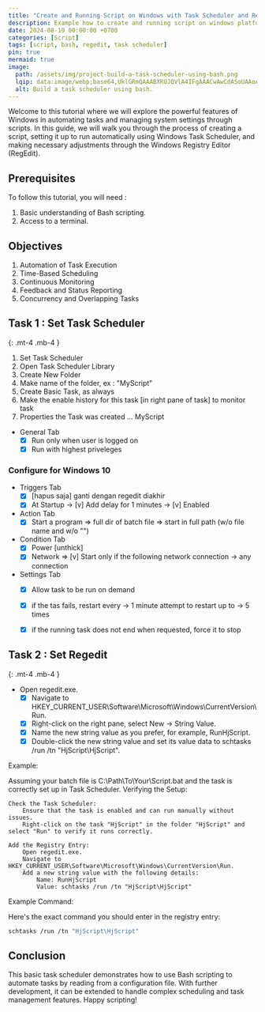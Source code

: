 ```yaml
---
title: "Create and Running Script on Windows with Task Scheduler and Regedit"
description: Example how to create and running script on windows platform
date: 2024-08-19 00:00:00 +0700
categories: [Script]
tags: [script, bash, regedit, task scheduler]
pin: true
mermaid: true
image:
  path: /assets/img/project-build-a-task-scheduler-using-bash.png
  lqip: data:image/webp;base64,UklGRmQAAABXRUJQVlA4IFgAAACwAwCdASoUAAoAPzmEuVOvKKWisAgB4CcJagCdACPtc2cdt/rdwAD8sXh+QJz8TmYpoFIBkx23Edrh4ORyG3MHiKF154KIg3r3/2kkDMimgWpzj3VnonAA
  alt: Build a task scheduler using bash.
---
```


<!-- markdownlint-capture -->
<!-- markdownlint-disable -->

Welcome to this tutorial where we will explore the powerful features of Windows in automating tasks and managing system settings through scripts. In this guide, we will walk you through the process of creating a script, setting it up to run automatically using Windows Task Scheduler, and making necessary adjustments through the Windows Registry Editor (RegEdit).

## Prerequisites
To follow this tutorial, you will need :
1. Basic understanding of Bash scripting.
2. Access to a terminal.

## Objectives
1. Automation of Task Execution
2. Time-Based Scheduling
3. Continuous Monitoring
4. Feedback and Status Reporting
5. Concurrency and Overlapping Tasks


## Task 1 : Set Task Scheduler
{: .mt-4 .mb-4 }

1. Set Task Scheduler
2. Open Task Scheduler Library
3. Create New Folder
4. Make name of the folder, ex : "MyScript"
5. Create Basic Task, as always
6. Make the enable history for this task [in right pane of task] to monitor task
7. Properties the Task was created ... MyScript

- General Tab
  - [x] Run only when user is logged on
  - [x] Run with highest priveleges

### Configure for Windows 10
- Triggers Tab
  - [x] [hapus saja] ganti dengan regedit diakhir
  - [x] At Startup -> [v] Add delay for 1 minutes -> [v] Enabled

- Action Tab
  - [x] Start a program => full dir of batch file => start in full path (w/o file name and w/o "")

- Condition Tab
  - [x] Power [unthick]
  - [x] Network => [v] Start only if the following network connection -> any connection

- Settings Tab
  - [x] Allow task to be run on demand
  - [x] if the tas fails, restart every -> 1 minute
    attempt to restart up to -> 5 times
  - [x] if the running task does not end when requested, force it to stop


## Task 2 : Set Regedit
{: .mt-4 .mb-4 }

- Open regedit.exe.
  - [x] Navigate to HKEY_CURRENT_USER\Software\Microsoft\Windows\CurrentVersion\Run.
  - [x] Right-click on the right pane, select New -> String Value.
  - [x] Name the new string value as you prefer, for example, RunHjScript.
  - [x] Double-click the new string value and set its value data to schtasks /run /tn "HjScript\HjScript".

Example:

Assuming your batch file is C:\Path\To\Your\Script.bat and the task is correctly set up in Task Scheduler.
Verifying the Setup:

    Check the Task Scheduler:
        Ensure that the task is enabled and can run manually without issues.
        Right-click on the task "HjScript" in the folder "HjScript" and select "Run" to verify it runs correctly.

    Add the Registry Entry:
        Open regedit.exe.
        Navigate to HKEY_CURRENT_USER\Software\Microsoft\Windows\CurrentVersion\Run.
        Add a new string value with the following details:
            Name: RunHjScript
            Value: schtasks /run /tn "HjScript\HjScript"

Example Command:

Here's the exact command you should enter in the registry entry:
```bash
schtasks /run /tn "HjScript\HjScript"
```

## Conclusion

This basic task scheduler demonstrates how to use Bash scripting to automate tasks by reading from a configuration file. With further development, it can be extended to handle complex scheduling and task management features. Happy scripting!
